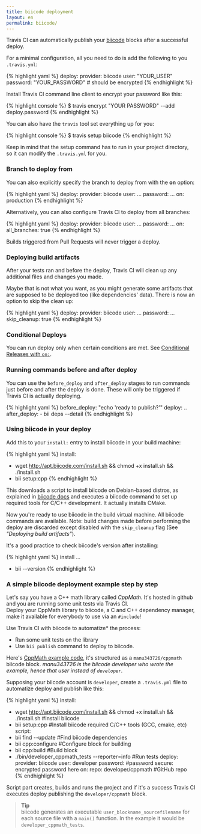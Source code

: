 ```yaml
---
title: biicode deployment
layout: en
permalink: biicode/
---
```


Travis CI can automatically publish your [biicode](https://www.biicode.com) blocks after a successful deploy.

For a minimal configuration, all you need to do is add the following to you `.travis.yml`:

{% highlight yaml %}
deploy:
  provider: biicode
  user: "YOUR_USER"
  password: "YOUR_PASSWORD" # should be encrypted
{% endhighlight %}

Install Travis CI command line client to encrypt your password like this:

{% highlight console %}
$ travis encrypt "YOUR PASSWORD" --add deploy.password
{% endhighlight %}

You can also have the `travis` tool set everything up for you:

{% highlight console %}
$ travis setup biicode
{% endhighlight %}

Keep in mind that the setup command has to run in your project directory, so it can modify the `.travis.yml` for you.

### Branch to deploy from

You can also explicitly specify the branch to deploy from with the **on** option:

{% highlight yaml %}
deploy:
  provider: biicode
  user: ...
  password: ...
  on: production
{% endhighlight %}

Alternatively, you can also configure Travis CI to deploy from all branches:

{% highlight yaml %}
deploy:
  provider: biicode
  user: ...
  password: ...
  on:
    all_branches: true
{% endhighlight %}

Builds triggered from Pull Requests will never trigger a deploy.

### Deploying build artifacts

After your tests ran and before the deploy, Travis CI will clean up any additional files and changes you made.

Maybe that is not what you want, as you might generate some artifacts that are supposed to be deployed too (like dependencies' data). There is now an option to skip the clean up:

{% highlight yaml %}
deploy:
  provider: biicode
  user: ...
  password: ...
  skip_cleanup: true
{% endhighlight %}

### Conditional Deploys

You can run deploy only when certain conditions are met.
See [Conditional Releases with `on:`](/user/deployment#Conditional-Releases-with-on%3A).

### Running commands before and after deploy

You can use the `before_deploy` and `after_deploy` stages to run commands just before and after the deploy is done. These will only be triggered if Travis CI is actually deploying.

{% highlight yaml %}
before_deploy: "echo 'ready to publish?'"
deploy:
  ..
  after_deploy:
    - bii deps --detail
{% endhighlight %}

### Using biicode in your deploy

Add this to your `install:` entry to install biicode in your build machine:

{% highlight yaml %}
install:
  - wget http://apt.biicode.com/install.sh && chmod +x install.sh && ./install.sh
  - bii setup:cpp
{% endhighlight %}

This downloads a script to install biicode on Debian-based distros, as explained in [biicode docs](http://docs.biicode.com/c++/installation.html#alternative-install-debian) and executes a biicode command to set up required tools for C/C++ development. It actually installs CMake.

Now you're ready to use biicode in the build virtual machine. All biicode commands are available. Note: build changes made before performing the deploy are discarded except disabled with the `skip_cleanup` flag (See *"Deploying build artifacts"*).

It's a good practice to check biicode's version after installing:

{% highlight yaml %}
install
  ...
  - bii --version
{% endhighlight %}


### A simple biicode deployment example step by step

Let's say you have a C++ math library called *CppMath*. It's hosted in github and you are running some unit tests via Travis CI.  
Deploy your CppMath library to biicode, a C and C++ dependency manager, make it available for everybody to use via an `#include`!

Use Travis CI with biicode to automatize* the process: 

  - Run some unit tests on the library
  - Use `bii publish` command to deploy to biicode.

Here's [CppMath example code](https://github.com/Manu343726/CppMath/), it's structured as a `manu343726/cppmath` biicode block. *manu343726 is the biicode developer who wrote the example, hence that user instead of `developer`.*

Supposing your biicode account is `developer`, create a `.travis.yml` file to automatize deploy and publish like this:

{% highlight yaml %}
install:
  - wget http://apt.biicode.com/install.sh && chmod +x install.sh && ./install.sh #Install biicode
  - bii setup:cpp #Install biicode required C/C++ tools (GCC, cmake, etc)
script:
  - bii find --update #Find biicode dependencies 
  - bii cpp:configure #Configure block for building
  - bii cpp:build #Build block
  - ./bin/developer_cppmath_tests --reporter=info #Run tests
deploy:
  provider: biicode
  user: developer
  password: #password
    secure: encrypted password here
  on:
    repo: developer/cppmath #GitHub repo
{% endhighlight %}

Script part creates, builds and runs the project and if it's a success Travis CI executes deploy publishing the `developer/cppmath` block.

>**Tip**  
>biicode generates an executable `user_blockname_sourcefilename` for each source file with a `main()` function. In the example it would be `developer_cppmath_tests`.
